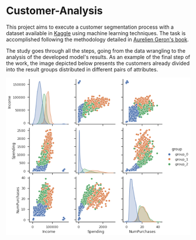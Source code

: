 # Customer-Analysis

This project aims to execute a customer segmentation process with a dataset available in [Kaggle](https://www.kaggle.com/datasets/imakash3011/customer-personality-analysis) using machine learning techniques. The task is accomplished following the methodology detailed in [Aurelien Geron's book](https://www.oreilly.com/library/view/hands-on-machine-learning/9781492032632/).

The study goes through all the steps, going from the data wrangling to the analysis of the developed model's results. As an example of the final step of the work, the image depicted below presents the customers already divided into the result groups distributed in different pairs of attributes. 

![alt text](https://github.com/auab/Customer-Analysis/blob/774ac30b57d6499f3fae84f8fb90febf27b053d4/Result%20Image.png)

